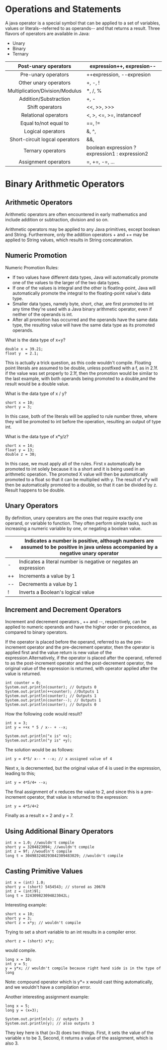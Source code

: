 # Operations and Statements

A java operator is a special symbol that can be applied to a set of variables, values or literals--referred to as operands-- and that returns a result. Three flavors of operators are available in Java:

- Unary
- Binary 
- Ternary

|       Post-unary operators      	| expression++, expresion--                      	|
|:-------------------------------:	|------------------------------------------------	|
|       Pre-unary operators       	| ++expression, --expresion                      	|
|      Other unary operators      	| +, -, !                                        	|
| Multiplication/Division/Modulus 	| *, /, %                                        	|
|      Addition/Substraction      	| +, -                                           	|
|         Shift operators         	| <<, >>, >>>                                    	|
|       Relational operators      	| <, >, <=, >=, instanceof                       	|
|      Equal to/not equal to      	| ==, !=                                         	|
|        Logical operators        	| &, ^,                                          	|
|  Short-circuit logcal operators 	| &&,                                            	|
|        Ternary operators        	| boolean expression ? expression1 : expression2 	|
|       Assignment operators      	| =, +=, -=, ...                                 	|



# Binary Arithmetic Operators

## Arithmetic Operators

Arithmetic operators are often encountered in early mathematics and include addition or subtraction, division and so on.

Arithmetic operators may be applied to any Java primitives, except boolean and String. Furthermore, only the addition operators + and += may be applied to String values, which results in String concatenation.

## Numeric Promotion

Numeric Promotion Rules:

- If two values have different data types, Java will automatically promote one of the values to the larger of the two data types.
- If one of the values is integral and the other is floating-point, Java will automatically promote the integral to the floating-point value's data type.
- Smaller data types, namely byte, short, char, are first promoted to  int any time they're used with a Java binary arithmetic operator, even if neither of the operands is int.
- After all promotion has occurred and the operands have the same data type, the resulting value will have the same data type as its promoted operands.

What is the data type of x+y?

```
double x = 39.21;
float y  = 2.1;
```

This is actually a trick question, as this code wouldn't compile. Floating point literals are assumed to be double, unless postfixed with a f, as in 2.1f. if the value was set properly to 2.1f,  then the promotion would be similar to the last example, with both operands being promoted to a double,and the result would be a double value.

What is the data type of x / y?

```
short x = 10;
short y = 3;
```

In this case, both of the literals will be applied to rule number three, where they will be promoted to int before the operation, resulting an output of type int.

What is the data type of x*y/z?

```
short x = 14;
float y = 13;
double z = 30;
```

In this case, we must apply all of the rules. First x automatically be promoted to int solely because it is a short and it is being used in an arithmetic operation. The promoted X value will then be automatically promoted to a float so that it can be multiplied with y. The result of x*y will then be automatically promoted to a double, so that it can be divided by z. Result happens to be double.

## Unary Operators 

By definition, unary operators are the ones that require exactly one operand, or variable to function. They often perform simple tasks, such as increasing a numeric variable by one, or negating a boolean value.

| +   | Indicates a number is positive, although numbers are assumed to be positive in java unless accompanied by a negative unary operator  |
|-----|--------------------------------------------------------------------------------------------------------------------------------------|
| -   | Indicates a literal number is negative or negates an expression                                                                      |
|  ++ | Increments a value by 1                                                                                                              |
| --  | Decrements a value by 1                                                                                                              |
| !   | Inverts a Boolean's logical value     


## Increment and Decrement Operators

Increment and decrement operators , ++ and --, respectively, can be applied to numeric operands and have the higher order or precedence, as compared to binary operators.

If the operator is placed before the operand, referred to as the pre-increment operator and the pre-decrement operator, then the operator is applied first and the value return is new value of the expression.Alternatively, if the operator is placed after the operand, referred to as the post-increment operator and the post-decrement operator, the original value of the expression is returned, with operator applied after the value is returned.

```
int counter = 0;
System.out.println(counter); // Outputs 0
System.out.println(++counter); //Outputs 1
System.out.println(counter); // Outputs 1
System.out.println(counter--); // Outputs 1
System.out.println(counter); // Outputs 0
```

How the following code would result?

```
int x = 3;
int y = ++x * 5 / x-- + --x;

System.out.println("x is" +x);
System.out.println("y is" +y);
```

The solution would be as follows:

```
int y = 4*5/ x-- + --x; // x assigned value of 4
```
Next x, is decremented, but the original value of 4 is used in the expression, leading to this;

```
int y = 4*5/4+ --x;
```

The final assignment of x reduces the value to 2, and since this is a pre-increment operator, that value is returned to the expression:

```
int y = 4*5/4+2
```

Finally as a result x = 2 and y = 7.

## Using Additional Binary Operators

```
int x = 1.0; //wouldn't compile
short y = 3204823094; //wouldn't compile
int z = 9f; //woudln't compile
long t = 304983240293842309483029; //wouldn't compile
```

## Casting Primitive Values 

```
int x = (int) 1.0;
short y = (short) 5454543; // stored as 20678
int z = (int)9l;
long t = 324309823094823042L;
```

Interesting example:

```
short x = 10;
short y = 3;
short z = x*y; // wouldn't compile
```

Trying to set a short variable to an int results in a compiler error.

```
short z = (short) x*y;
```
would compile.

```
long x = 10;
int y = 5;
y = y*x; // wouldn't compile because right hand side is in the type of long
```

Note: compound operator which is y*= x would cast thing automatically, and we wouldn't have a compilation error.

Another interesting assignment example:

```
long x = 5;
long y = (x=3); 

System.out.println(x); // outputs 3
System.out.println(y); // also outputs 3
```

They key here is that  (x=3) does two things. First, it sets the value of the variable x to be 3, Second, it returns a value of the  assignment, which is also 3.


